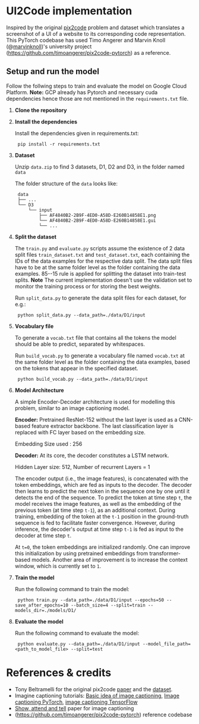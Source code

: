 # UI2Code implementation

Inspired by the original [pix2code](https://github.com/tonybeltramelli/pix2code) problem and dataset which translates a screenshot of a UI of a website to its corresponding code representation. 
This PyTorch codebase has used Timo Angerer and Marvin Knoll (@[marvinknoll](https://github.com/marvinknoll))'s university project (https://github.com/timoangerer/pix2code-pytorch) as a reference.

## Setup and run the model
Follow the follwing steps to train and evaluate the model on Google Cloud Platform. 
**Note:** GCP already has Pytorch and necessary cuda dependencies hence those are not mentioned in the `requirements.txt` file.

1. **Clone the repository**

2. **Install the dependencies**

    Install the dependencies given in requirements.txt:

        pip install -r requirements.txt

3. **Dataset**

    Unzip `data.zip` to find 3 datasets, D1, D2 and D3, in the folder named `data`

    The folder structure of the `data` looks like:

        data
        ├── ...
        └── D3
            └── input
                ├── AF4840B2-2B9F-4ED0-A58D-E260B14858E1.png
                └── AF4840B2-2B9F-4ED0-A58D-E260B14858E1.gui
                └── ...

4. **Split the dataset**

    The `train.py` and `evaluate.py` scripts assume the existence of 2 data split files `train_dataset.txt` and `test_dataset.txt`, each containing the IDs of the data examples for the respective data split. The data split files have to be at the same folder level as the folder containing the data examples.
    85--15 rule is applied for splitting the dataset into train-test splits.
    **Note** The current implementation doesn't use the validation set to monitor the training process or for storing the best weights.

    Run `split_data.py` to generate the data split files for each dataset, for e.g.:

        python split_data.py --data_path=./data/D1/input

5. **Vocabulary file**

    To generate a `vocab.txt` file that contains all the tokens the model should be able to predict, separated by whitespaces.

    Run `build_vocab.py` to generate a vocabulary file named `vocab.txt` at the same folder level as the folder containing the data examples, based on the tokens that appear in the specified dataset.

        python build_vocab.py --data_path=./data/D1/input

6. **Model Architecture**

    A simple Encoder-Decoder architecture is used for modelling this problem, similar to an image captioning model. 
    
    **Encoder:** Pretrained ResNet-152 without the last layer is used as a CNN-based feature extractor backbone. The last classification layer is replaced with FC layer based on the embedding size.
    
    Embedding Size used : 256

    **Decoder:** At its core, the decoder constitutes a LSTM network. 
    
    Hidden Layer size: 512, Number of recurrent Layers = 1
    
    The encoder output (i.e., the image features), is concatenated with the token embeddings, which are fed as inputs to the decoder. The decoder then learns to predict the next token in the sequence one by one until it detects the end of the sequence. To predict the token at time step `t`, the model receives the image features, as well as the embedding of the previous token (at time step `t-1`), as an additional context. During training, embedding of the token at the `t-1` position in the ground-truth sequence is fed to facilitate faster convergence. However, during inference, the decoder's output at time step `t-1` is fed as input to the decoder at time step `t`.
    
    At `t=0`, the token embeddings are initialized randomly. One can improve this initialization by using pretrained embeddings from transformer-based models. Another area of improvement is to increase the context window, which is currently set to `1`.

7. **Train the model**

    Run the following command to train the model:

        python train.py --data_path=./data/D1/input --epochs=50 --save_after_epochs=10 --batch_size=4 --split=train --models_dir=./models/D1/

8. **Evaluate the model**

    Run the following command to evaluate the model:

        python evaluate.py --data_path=./data/D1/input --model_file_path=<path_to_model_file> --split=test 
        
# References & credits

- Tony Beltramelli for the original pix2code [paper](https://arxiv.org/pdf/1705.07962.pdf) and the [dataset](https://github.com/tonybeltramelli/pix2code).
- Imagine captioning tutorials: [Basic idea of image captioning](https://machinelearningmastery.com/develop-a-deep-learning-caption-generation-model-in-python/), [Image captioning PyTorch](https://github.com/yunjey/pytorch-tutorial/tree/master/tutorials/03-advanced/image_captioning), [image captioning TensorFlow](https://blog.insightdatascience.com/automated-front-end-development-using-deep-learning-3169dd086e82)
- [Show, attend and tell](https://arxiv.org/pdf/1502.03044.pdf) paper for image captioning
- (https://github.com/timoangerer/pix2code-pytorch) reference codebase
